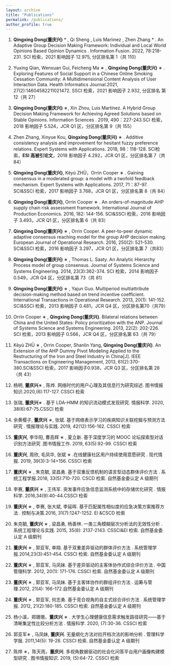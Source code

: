 ```yaml
---
layout: archive
title: "Publications"
permalink: /publications/
author_profile: true
---
```


1. **Qingxing Dong(董庆兴)** * , Qi Sheng , Luis Maríınez , Zhen Zhang * . An Adaptive Group Decision Making Framework: Individual and Local World Opinions Based Opinion Dynamics . Information Fusion. 2022, 78:218-231. SCI 检索，2021 影响因子 12.975, 分区排名第 1（共 110）

2. Yuxing Qian, Wenxuan Gui, Feicheng Ma ∗ , **Qingxing Dong(董庆兴)**  ∗ . Exploring Features of Social Support in a Chinese Online Smoking Cessation Community: A Multidimensional Content Analysis of User Interaction Data. Health Informatics Journal.2021, 27(2):14604582211021472. SSCI 检索，2021 影响因子 2.932, 分区排名
第 12（共 27）

3. **Qingxing Dong(董庆兴)** ∗, Xin Zhou, Luis Martínez. A Hybrid Group Decision Making Framework for Achieving Agreed Solutions based on Stable Opinions. Information Sciences . 2019, 490：227-243.SCI 检索，2018 影响因子 5.524，JCR Q1 区，分区排名第 9（共 155）


4. Zhen Zhang, Xinyue Kou, **Qingxing Dong(董庆兴)** ∗ . Additive consistency analysis and improvement for hesitant fuzzy preference relations. Expert Systems with Applications. 2018, 98：118-128. SCI检索，**ESI 高被引论文**，2018 影响因子 4.292，JCR Q1 区，分区排名第 7（共 84）


5. **Qingxing Dong(董庆兴)**, Kèyù ZHÜ，Orrin Cooper ∗ . Gaining consensus in a moderated group: a model with a twofold feedback mechanism. Expert Systems with Applications. 2017, 71：87-97. SCI&SSCI 检索，2017 影响因子 3.768，JCR Q1 区，分区排名第 8（共 84）


6.  **Qingxing Dong(董庆兴)**, Orrin Cooper ∗ . An orders-of-magnitude AHP supply chain risk assessment framework. International Journal of Production Economics. 2016, 182: 144-156. SCI&SSCI 检索，2016 影响因子 3.493，JCR Q1 区，分区排名第 6（共 83）


7. **Qingxing Dong(董庆兴)** ∗ , Orrin Cooper. A peer-to-peer dynamic adaptive consensus reaching model for the group AHP decision making. European Journal of Operational Research. 2016, 250(2): 521-530. SCI&SSCI 检索，2016 影响因子 3.297，JCR Q1 区，分区排名第 7（共83）

8. **Qingxing Dong(董庆兴)** ∗ , Thomas L. Saaty. An Analytic Hierarchy Process model of group consensus. Journal of Systems Science and Systems Engineering. 2014, 23(3):362-374. SCI 检索，2014 影响因子 0.549，JCR Q4 区，分区排名第 73（共 81）

9.  **Qingxing Dong(董庆兴)**  ∗ , Yajun Guo. Multiperiod multiattribute decision-making method based on trend incentive coefficient. International Transactions in Operational Research. 2013, 20(1): 141-152. SCI&SSCI 检索，2013 影响因子 0.481，JCR Q4 区，分区排名第70（共79）


10. Orrin Cooper ∗ , **Qingxing Dong(董庆兴)**. Bilateral relations between China and the United States: Policy prioritization with the ANP. Journal of Systems Science and Systems Engineering. 2013, 22(2): 202-226. SCI 检索，2013 影响因子 0.566，JCR Q4 区，分区排名第 63（共 79）


11.  Kèyù ZHÜ ∗ , Orrin Cooper, Shanlin Yang, **Qingxing Dong(董庆兴)**. An Extension of the AHP Dummy Pivot Modeling Applied to the Restructuring of the Iron and Steel Industry in China[J]. IEEE Transactions on Engineering Management, 2013, 61(2):370-380.SCI&SSCI 检索，2017 影响因子0.938，JCR Q3 区，分区排名第 28（共 43）


12.  杨明, **董庆兴**∗ , 陈烨. 网络时代的用户心理及其信息行为研究综述. 图书情报知识.2020,(6):117-127. CSSCI 检索

13. 张瑞, **董庆兴**∗ . 基于 LDA-HMM 的知识流动模式发现研究. 情报科学. 2020, 38(6):67-75.CSSCI 检索

14.  余黄樱子, **董庆兴** ∗, 张斌. 基于网络表示学习的疾病知识关联挖掘与预测方法研究 . 情报理论与实践. 2019, 42(12):156-162. CSSCI 检索

15. **董庆兴**, 李华阳, 曹高辉 ∗ , 夏立新. 基于深度学习的 MOOC 论坛探索型对话识别方法研究 .图书情报工作. 2019, 63(5):92-99. CSSCI 检索

16. **董庆兴**, 周欣, 毛凤华, 张斌 ∗ .在线健康社区用户持续使用意愿研究 . 现代情报. 2019, 39(3):3-14+156. CSSCI 检索

17. **董庆兴** ∗ , 朱克毓, 梁昌勇. 基于双重反馈机制的语言型动态群体评价方法 . 系统工程学报.2018, 33(5):710-720. CSCD 检索. 自然基金委认定 A 级期刊

18. 李赛, **董庆兴** ∗ , 王伟军. 突发事件应急信息监测系统中的存储优化研究 . 情报科学. 2016,34(9):40-44.CSSCI 检索

19. **董庆兴** ∗ , 李赛, 张大斌, 李延晖. 基于匹配属性相似度的应急决策方案推荐方法 . 控制与决策.2016, 31(7):1247-1252. EI &CSCD 检索

20. 朱克毓, **董庆兴** ∗ , 梁昌勇, 杨善林. 一类三角模糊层次分析法的无效性分析 . 系统工程理论与实践. 2015, 35(8): 2137-2143. CSSCI&EI 检索. 自然基金委认定 A 级期刊

21. **董庆兴** ∗ , 郭亚军, 单翔. 基于双重差异驱动的群体评价方法 . 系统管理学报.2014,23(3):451-454. CSSCI 检索. 自然基金委认定 A 级期刊

22. **董庆兴** ∗ , 郭亚军, 马凤妹. 基于差异驱动的主客体协作式综合评价方法 . 中国管理科学. 2012, 20(1): 171-176. CSSCI 检索. 自然基金委认定 A 级期刊

23. **董庆兴** ∗ , 郭亚军, 马凤妹. 基于主客体协作的群组评价方法 . 运筹与管理.2012, 21(4): 166-172.自然基金委认定 A 级期刊
24. **董庆兴** ∗ , 郭亚军, 何志勇. 基于竞合视角的自主式综合评价方法 . 系统管理学报. 2012, 21(2):180-185. CSSCI 检索. 自然基金委认定 A 级期刊
25.  杨小溪，郑珊珊，**董庆兴** ∗ . 大学生心理健康信息需求触发路径研究——基于清晰集定性比较分析方法 . 情报科学. 2020, (7):30-36. CSSCI 检索
26. 郭亚军∗ , 马凤妹, **董庆兴**. 无量纲化方法对拉开档次法的影响分析 . 管理科学学报. 2011,14(5): 19-28. CSSCI 检索. 自然基金委认定 A 级期刊
27. 陈烨 ∗，陈天雨，**董庆兴**. 多视角数据驱动的社会化问答平台用户画像构建模型研究 . 图书情报知识. 2019, (5):64-72. CSSCI 检索


